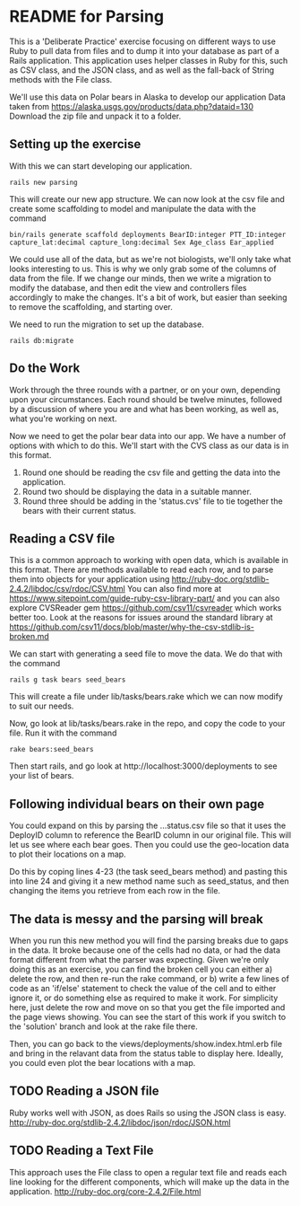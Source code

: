 # README for Parsing

This is a 'Deliberate Practice' exercise focusing on different ways to use Ruby to pull data from files and to dump it into your database as part of a Rails application. This application uses helper classes in Ruby for this, such as CSV class, and the JSON class, and as well as the fall-back of String methods with the File class.

We'll use this data on Polar bears in Alaska to develop our application
Data taken from https://alaska.usgs.gov/products/data.php?dataid=130 Download the zip file and unpack it to a folder.

## Setting up the exercise

With this we can start developing our application.

    rails new parsing

This will create our new app structure. We can now look at the csv file and create some scaffolding to model and manipulate the data with the command

    bin/rails generate scaffold deployments BearID:integer PTT_ID:integer capture_lat:decimal capture_long:decimal Sex Age_class Ear_applied

We could use all of the data, but as we're not biologists, we'll only take what looks interesting to us. This is why we only grab some of the columns of data from the file. If we change our minds, then we write a migration to modify the database, and then edit the view and controllers files accordingly to make the changes. It's a bit of work, but easier than seeking to remove the scaffolding, and starting over.

We need to run the migration to set up the database.

    rails db:migrate

## Do the Work ##

Work through the three rounds with a partner, or on your own, depending upon your circumstances. Each round should be twelve minutes, followed by a discussion of where you are and what has been working, as well as, what you're working on next.

Now we need to get the polar bear data into our app. We have a number of options with which to do this. We'll start with the CVS class as our data is in this format.

1. Round one should be reading the csv file and getting the data into the application.
2. Round two should be displaying the data in a suitable manner.
3. Round three should be adding in the 'status.cvs' file to tie together the bears with their current status.

## Reading a CSV file
This is a common approach to working with open data, which is available in this format. There are methods available to read each row, and to parse them into objects for your application using http://ruby-doc.org/stdlib-2.4.2/libdoc/csv/rdoc/CSV.html You can also find more at https://www.sitepoint.com/guide-ruby-csv-library-part/ and you can also explore CVSReader gem https://github.com/csv11/csvreader which works better too. Look at the reasons for issues around the standard library at https://github.com/csv11/docs/blob/master/why-the-csv-stdlib-is-broken.md 

We can start with generating a seed file to move the data. We do that with the command

    rails g task bears seed_bears

This will create a file under lib/tasks/bears.rake which we can now modify to suit our needs.

Now, go look at lib/tasks/bears.rake in the repo, and copy the code to your file. Run it with the command

    rake bears:seed_bears

Then start rails, and go look at http://localhost:3000/deployments to see your list of bears.

## Following individual bears on their own page
You could expand on this by parsing the ...status.csv file so that it uses the DeployID column to reference the BearID column in our original file. This will let us see where each bear goes. Then you could use the geo-location data to plot their locations on a map.

Do this by coping lines 4-23 (the task seed_bears method) and pasting this into line 24 and giving it a new method name such as seed_status, and then changing the items you retrieve from each row in the file.

## The data is messy and the parsing will break
When you run this new method you will find the parsing breaks due to gaps in the data. It broke because one of the cells had no data, or had the data format different from what the parser was expecting. Given we're only doing this as an exercise, you can find the broken cell you can either
a) delete the row, and then re-run the rake command, or
b) write a few lines of code as an 'if/else' statement to check the value of the cell and to either ignore it, or do something else as required to make it work.
For simplicity here, just delete the row and move on so that you get the file imported and the page views showing. You can see the start of this work if you switch to the 'solution' branch and look at the rake file there.

Then, you can go back to the views/deployments/show.index.html.erb file and bring in the relavant data from the status table to display here. Ideally, you could even plot the bear locations with a map.

##  TODO Reading a JSON file
Ruby works well with JSON, as does Rails so using the JSON class is easy. http://ruby-doc.org/stdlib-2.4.2/libdoc/json/rdoc/JSON.html

## TODO Reading a Text File
This approach uses the File class to open a regular text file and reads each line looking for the different components, which will make up the data in the application. http://ruby-doc.org/core-2.4.2/File.html
